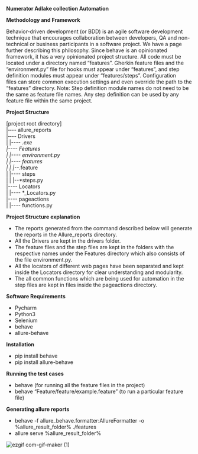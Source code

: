 **Numerator Adlake collection Automation**

**Methodology and Framework**

Behavior-driven development (or BDD) is an agile software development technique that encourages collaboration between developers, QA and non-technical or business participants in a software project. We have a page further describing this philosophy.
Since behave is an opinionated framework, it has a very opinionated project structure. All code must be located under a directory named “features”. Gherkin feature files and the “environment.py” file for hooks must appear under “features”, and step definition modules must appear under “features/steps”. Configuration files can store common execution settings and even override the path to the “features” directory.
Note: Step definition module names do not need to be the same as feature file names. Any step definition can be used by any feature file within the same project.

**Project Structure**

[project root directory]<br>
|‐‐-- allure_reports<br>
|‐‐-- Drivers<br>
|   |---- *.exe<br>
|---- Features<br>
|   |---- environment.py<br>
|   |---- features<br>
|   |   |--*.feature<br>
|   |---- steps<br>
|   |   |--*steps.py<br>
|---- Locators<br>
|   |---- *_Locators.py<br>
|---- pageactions<br>
|   |---- functions.py<br>
 
 **Project Structure explanation**
 
 
 - The reports generated from the command described below will generate the reports in the Allure_reports directory.<br>
 - All the Drivers are kept in the drivers folder.<br>
 - The feature files and the step files are kept in the folders with the respective names under the Features directory which also consists of the file environment.py.<br>
 - All the locators of different web pages have been separated and kept inside the Locators directory for clear understanding and modularity.<br>
 - The all common functions which are being used for automation in the step files are kept in files inside the pageactions directory.

**Software Requirements**

- Pycharm
- Python3
- Selenium
- behave
- allure-behave


**Installation**

- pip install behave
- pip install allure-behave

**Running the test cases**

- behave                               (for running all the feature files in the project)
- behave “Feature/feature/example.feature” (to run a particular feature file)


**Generating allure reports**

- behave -f allure_behave.formatter:AllureFormatter -o %allure_result_folder% ./features
- allure serve %allure_result_folder%


![ezgif com-gif-maker (1)](https://user-images.githubusercontent.com/42156397/122174608-7a7c7c80-cea0-11eb-9f22-ca71fe28198e.gif)

